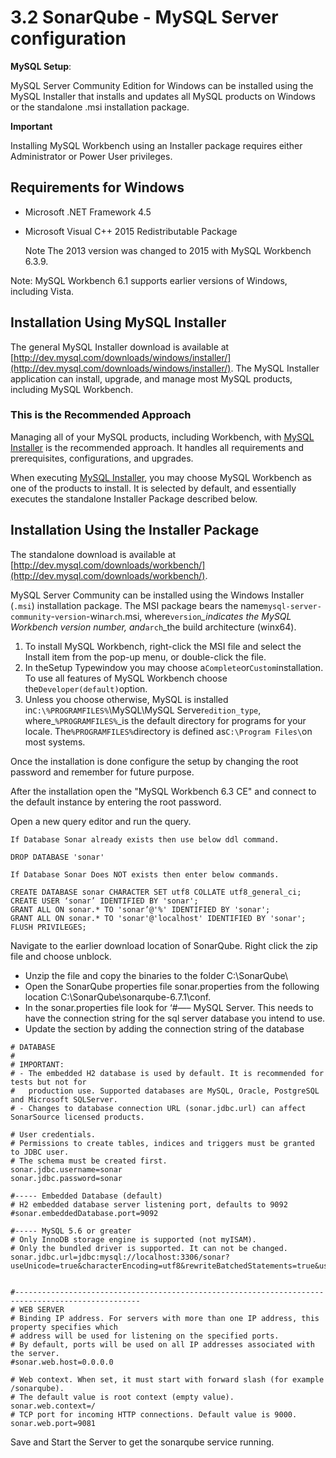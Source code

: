 # 3.2 SonarQube - MySQL Server configuration

**MySQL Setup**:

MySQL Server Community Edition for Windows can be installed using the MySQL Installer that installs and updates all MySQL products on Windows or the standalone .msi installation package.

**Important**

Installing MySQL Workbench using an Installer package requires either Administrator or Power User privileges.

## Requirements for Windows

* Microsoft .NET Framework 4.5
* Microsoft Visual C++ 2015 Redistributable Package

  Note The 2013 version was changed to 2015 with MySQL Workbench 6.3.9.

Note: MySQL Workbench 6.1 supports earlier versions of Windows, including Vista.

## Installation Using MySQL Installer

The general MySQL Installer download is available at [http://dev.mysql.com/downloads/windows/installer/](http://dev.mysql.com/downloads/windows/installer/). The MySQL Installer application can install, upgrade, and manage most MySQL products, including MySQL Workbench.

### This is the Recommended Approach

Managing all of your MySQL products, including Workbench, with [MySQL Installer](http://dev.mysql.com/downloads/windows/installer/) is the recommended approach. It handles all requirements and prerequisites, configurations, and upgrades.

When executing [MySQL Installer](https://dev.mysql.com/doc/refman/5.7/en/mysql-installer.html), you may choose MySQL Workbench as one of the products to install. It is selected by default, and essentially executes the standalone Installer Package described below.

## Installation Using the Installer Package

The standalone download is available at [http://dev.mysql.com/downloads/workbench/](http://dev.mysql.com/downloads/workbench/).

MySQL Server Community can be installed using the Windows Installer \(`.msi`\) installation package. The MSI package bears the name`mysql-server-community`-`version`-win`arch`.msi, where`version`_\_indicates the MySQL Workbench version number, and_`arch`\_the build architecture \(winx64\).

1. To install MySQL Workbench, right-click the MSI file and select the Install item from the pop-up menu, or double-click the file.
2. In theSetup Typewindow you may choose a`Complete`or`Custom`installation. To use all features of MySQL Workbench choose the`Developer(default)`option.
3. Unless you choose otherwise, MySQL is installed in`C:\%PROGRAMFILES%`\MySQL\MySQL Server`edition_type`\, where\_`%PROGRAMFILES%`\_is the default directory for programs for your locale. The`%PROGRAMFILES%`directory is defined as`C:\Program Files\`on most systems.

Once the installation is done configure the setup by changing the root password and remember for future purpose.

After the installation open the "MySQL Workbench 6.3 CE" and connect to the default instance by entering the root password.

Open a new query editor and run the query.

```text
If Database Sonar already exists then use below ddl command.

DROP DATABASE 'sonar'

If Database Sonar Does NOT exists then enter below commands.

CREATE DATABASE sonar CHARACTER SET utf8 COLLATE utf8_general_ci;
CREATE USER ‘sonar’ IDENTIFIED BY 'sonar';
GRANT ALL ON sonar.* TO 'sonar’@'%' IDENTIFIED BY 'sonar';
GRANT ALL ON sonar.* TO 'sonar'@'localhost' IDENTIFIED BY 'sonar';
FLUSH PRIVILEGES;
```

Navigate to the earlier download location of SonarQube. Right click the zip file and choose unblock.

* Unzip the file and copy the binaries to the folder C:\SonarQube\
* Open the SonarQube properties file sonar.properties from the following location C:\SonarQube\sonarqube-6.7.1\conf.
* In the sonar.properties file look for ‘\#—– MySQL Server. This needs to have the connection string for the sql server database you intend to use.
* Update the section by adding the connection string of the database

```text
# DATABASE
#
# IMPORTANT:
# - The embedded H2 database is used by default. It is recommended for tests but not for
#   production use. Supported databases are MySQL, Oracle, PostgreSQL and Microsoft SQLServer.
# - Changes to database connection URL (sonar.jdbc.url) can affect SonarSource licensed products.

# User credentials.
# Permissions to create tables, indices and triggers must be granted to JDBC user.
# The schema must be created first.
sonar.jdbc.username=sonar
sonar.jdbc.password=sonar

#----- Embedded Database (default)
# H2 embedded database server listening port, defaults to 9092
#sonar.embeddedDatabase.port=9092

#----- MySQL 5.6 or greater
# Only InnoDB storage engine is supported (not myISAM).
# Only the bundled driver is supported. It can not be changed.
sonar.jdbc.url=jdbc:mysql://localhost:3306/sonar?useUnicode=true&characterEncoding=utf8&rewriteBatchedStatements=true&useConfigs=maxPerformance&useSSL=false


#--------------------------------------------------------------------------------------------------
# WEB SERVER
# Binding IP address. For servers with more than one IP address, this property specifies which
# address will be used for listening on the specified ports.
# By default, ports will be used on all IP addresses associated with the server.
#sonar.web.host=0.0.0.0

# Web context. When set, it must start with forward slash (for example /sonarqube).
# The default value is root context (empty value).
sonar.web.context=/
# TCP port for incoming HTTP connections. Default value is 9000.
sonar.web.port=9081
```

Save and Start the Server to get the sonarqube service running.

